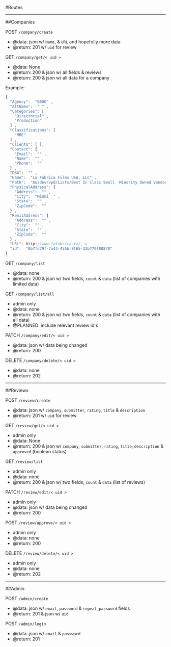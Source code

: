 
#Routes


-------------------------------------------------------------------------------------------------------
##Companies

POST `/company/create`

- @data: json w/ `Name`, & `URL` and hopefully more data
- @return: 201 w/ `uid` for review

GET `/company/get/< uid >`

- @data: None
- @return: 200 & json w/ all fields & reviews
- @return: 200 & json w/ all data for a company

Example:

```javascript
{
  "Agency":  "BBDO" ,
  "AltName":  " " ,
  "Categories": [
    "Directorial" ,
    "Production"
  ] ,
  "Classifications": [
    "MBE"
  ] ,
  "Clients": [ ],
  "Contact": {
    "Email":  "" ,
    "Name":  "" ,
    "Phone":  ""
  } ,
  "DBA":  "" ,
  "Name":  "La Fabrica Films USA, LLC" ,
  "Path":  "busdev/vpd/Lists/Best In Class Small  Minority Owned Vendors" ,
  "PhysicalAddress": {
    "Address":  "" ,
    "City":  "Miami  " ,
    "State":  "" ,
    "ZipCode":  ""
  } ,
  "RemitAddress": {
    "Address":  "" ,
    "City":  "" ,
    "State":  "" ,
    "ZipCode":  ""
  } ,
  "URL": http://www.lafabrica.tv/, »
  "id":  "0b7fd79f-7a44-455b-8f65-33b779f80878"
}
```

GET  `/company/list`

- @data: none
- @return: 200 & json w/ two fields, `count` & `data` (list of companies with limited data)

GET  `/company/list/all`

- admin only
- @data: none
- @return: 200 & json w/ two fields, `count` & `data` (list of companies with all data)
- @PLANNED: include relevant review id's

PATCH `/company/edit/< uid >`

- @data: json w/ data being changed
- @return: 200


DELETE `/company/delete/< uid >`

- @data: none
- @return: 202

-------------------------------------------------------------------------------------------------------
##Reviews

POST `/review/create`

- @data: json w/ `company`, `submitter`, `rating`, `title` & `description`
- @return: 201 w/ `uid` for review

GET `/review/get/< uid >`

- admin only
- @data: None
- @return: 200 & json w/ `company`, `submitter`, `rating`, `title`, `description` & `approved` (boolean status)

GET  `/review/list`

- admin only
- @data: none
- @return: 200 & json w/ two fields, `count` & `data` (list of reviews)

PATCH `/review/edit/< uid >`

- admin only
- @data: json w/ data being changed
- @return: 200

POST `/review/approve/< uid >`

- admin only
- @data: none
- @return: 200

DELETE `/review/delete/< uid >`

- admin only
- @data: none
- @return: 202


-------------------------------------------------------------------------------------------------------
##Admin

POST `/admin/create`

- @data: json w/ `email`, `password` & `repeat_password` fields
- @return: 201 & json w/ `uid`

POST `/admin/login`

- @data: json w/ `email` & `password`
- @return: 201




